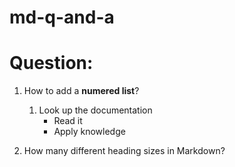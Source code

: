 # md-q-and-a
# Question:
1. How to add a **numered list**?

	1. Look up the documentation
		* Read it
		* Apply knowledge

2. How many different heading sizes in Markdown?
